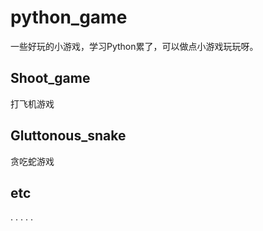 # python_game

一些好玩的小游戏，学习Python累了，可以做点小游戏玩玩呀。

## Shoot_game
打飞机游戏

## Gluttonous_snake
贪吃蛇游戏

## etc
.
.
.
.
.
